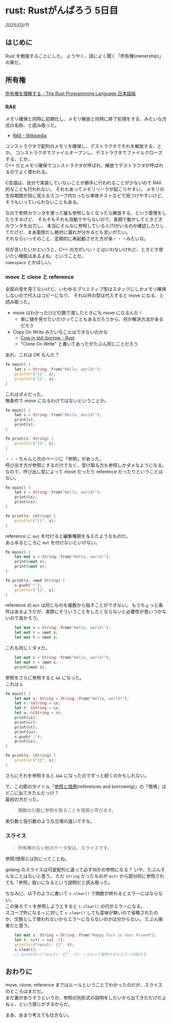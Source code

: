 # rust: Rustがんばろう 5日目

_2025/02/11_

## はじめに

Rust を勉強することにした。
ようやく、話によく聞く「所有権(ownership)」の章だ。

## 所有権

[所有権を理解する - The Rust Programming Language 日本語版](https://doc.rust-jp.rs/book-ja/ch04-00-understanding-ownership.html)

### RAII

メモリ確保と同時に初期化し、メモリ解放と同時に終了処理をする、みたいな方式の名称、と読み取った。

* [RAII - Wikipedia](https://ja.wikipedia.org/wiki/RAII)

コンストラクタで配列のメモリを確保し、デストラクタでそれを解放する、とか。
コンストラクタでファイルオープンし、デストラクタでファイルクローズする、とか。  
C++ だとメモリ確保でコンストラクタが呼ばれ、解放でデストラクタが呼ばれるのでよく使われる。

C言語は、自分で実装していないことが勝手に行われることが少ないので RAII 的なことも行われない。
それもあってメモリリークが起こりやすい。
メモリの生存期間が目に見えるスコープ内だったら単体テストなどで見つけやすいけど、
そうもいっていられないこともある。

なので参照カウンタを使って誰も参照しなくなったら解放する、という管理をしたりするけど、
そもそもそれも自動でやらないので、長期で動かしてときどきカウンタを出力し、
本当にそんなに参照している人(?)がいるのか確認したりしてたけど、まあ面倒だし絶対に漏れが分かるとも言いがたい。  
それならいっそのこと、定期的に再起動させた方が楽・・・みたいな。

何が言いたいかというと、C++ の方がいい！とはいわないけれど、ときどき使いたい機能はあるよね、ということだ。  
`namespace` とかほしい。

### move と clone と reference

全部の型を見てないけど、いわゆるプリミティブ型はスタックにしかメモリ確保しないので代入はコピーになり、
それ以外の型は代入すると move になる、と読み取った。

* move はわかったけど引数で渡したときにも move になるんだ！
  * 単に値を見せたいだけってこともあるだろうから、何か解決方法があるだろう
* Copy On Write みたいなことはできないのかな
  * [Cow in std::borrow - Rust](https://doc.rust-lang.org/std/borrow/enum.Cow.html)
  * "Clone On Write" と書いてあったがたぶん同じことだろう

あれ、これは OK なんだ？

```rust
fn main() {
    let s = String::from("Hello, world!");
    println!("{}", s);
    println!("{}", s);
}
```

これはダメだった。  
無条件で move になるわけではないということか。

```rust
fn main() {
    let s = String::from("Hello, world!");
    print(s);
    print(s);
}

fn print(s: String) {
    println!("{}", s);
}
```

・・・ちゃんと次のページに「参照」があった。  
呼び出す方が参照にするだけでなく、受け取る方も参照しかダメなようになる。  
なので、呼び出し型によって move だったり reference だったりということはない。

```rust
fn main() {
    let s = String::from("Hello, world!");
    print(&s);
    print(&s);
}

fn print(s: &String) {
    println!("{}", s);
}
```

reference に `mut` を付けると編集権限を与えたようなものだ。  
あらゆるところに `mut` を付けないといけない。

```rust
fn main() {
    let mut s = String::from("Hello, world!");
    print(&mut s);
    print(&mut s);
}

fn print(s: &mut String) {
    s.push('!');
    println!("{}", s);
}
```

reference の `mut` は同じものを複数から指すことができない。
もうちょっと条件はあるようだが、実際にそういうことをしたくならないと必要性が思いつかないので良かろう。

```rust
    let mut s = String::from("Hello, world!");
    let mut r = &mut s;
    let mut t = &mut s;
```

これも同じくダメだ。

```rust
    let mut s = String::from("Hello, world!");
    let mut r = &mut s;
    print(&mut s);
```

参照をさらに参照すると `&&` になった。  
これは `&` 

```rust
fn main() {
    let mut s: String = String::from("Hello, world!");
    let r: &String = &s;
    let t: &String = &s;
    let u: &&String = &r;
    print(&s);
    print(&r);
    print(&t);
    print(&u);
    s.push('!');
    print(&s);
}

fn print(s: &String) {
    println!("{}", s);
}
```

さらにそれを参照すると `&&&` になったのでずっと続くのかもしれない。

で、この節のタイトル「[参照と借用](https://doc.rust-jp.rs/book-ja/ch04-02-references-and-borrowing.html#%E5%8F%82%E7%85%A7%E3%81%A8%E5%80%9F%E7%94%A8)(references and borrowing)」の「借用」はどこに出てきたんだっけ？  
最初の方だった。

> 関数の引数に参照を取ることを借用と呼びます。

実引数と仮引数のような立場の違いですな。

### スライス

> 所有権のない別のデータ型は、スライスです。

参照/借用とは別にってことね。  

golang のスライスは可変配列と違って必ず何かの参照になる？ 
いや、たぶんそんなことはないと思う。
ただ `String` だったものが `&str` から部分的に参照されても「参照」扱いになるという説明だと読み取った。

ちなみに、以下のように書いて `s.clear()` で関数が終わるとエラーにはならない。  
この後ろで `t` を参照しようとすると `s.clear()` の行がエラーになる。  
スコープ外になる `s` に対して `s.clear()` しても意味が無いので省略されたのか、文脈として使われないからエラーにならないのかは分からない。
たぶん後者だと思う。

```rust
    let mut s: String = String::from("Happy Turn is Your Friend");
    let t: &str = &s[..5];
    println!("result: {}", t);
    s.clear();
    // println!("result: {}", t); ←コメント解除するとエラーが起きる
```

## おわりに

move, clone, reference まではルールということでわかったのだが、スライスのところはまだだ。  
まだ裏がありそうというか、参照の別形式の説明をしたいから出てきただけだよねぇ、という感じがするからだ。

まあ、あまり考えても仕方ない。
